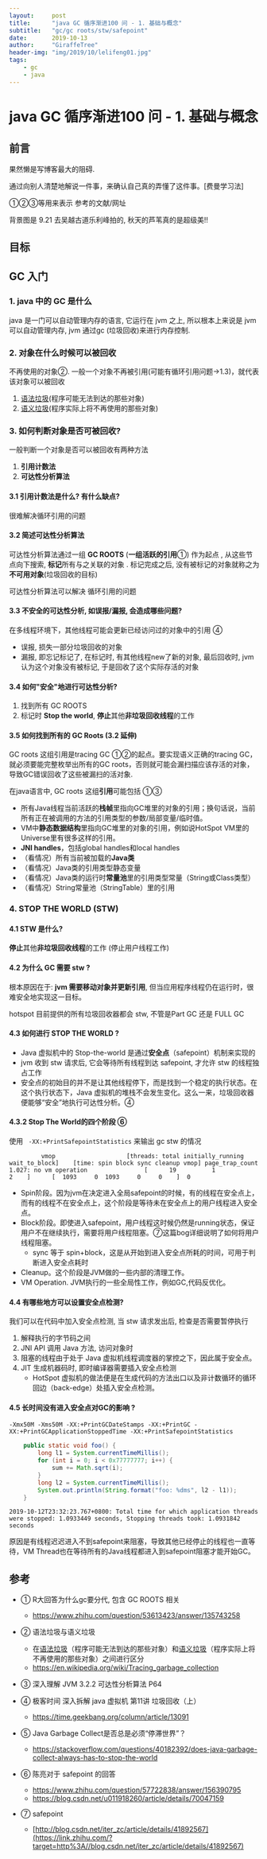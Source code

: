 ```yaml
---
layout:     post
title:      "java GC 循序渐进100 问 - 1. 基础与概念"
subtitle:   "gc/gc roots/stw/safepoint"
date:       2019-10-13
author:     "GiraffeTree"
header-img: "img/2019/10/lelifeng01.jpg"
tags:
    - gc
    - java
---
```



# java GC 循序渐进100 问 - 1. 基础与概念

## 前言

果然懒是写博客最大的阻碍. 

通过向别人清楚地解说一件事，来确认自己真的弄懂了这件事。[费曼学习法]

①②③等用来表示 参考的文献/网址

背景图是 9.21 去吴越古道乐利峰拍的, 秋天的芦苇真的是超级美!!

## 目标

## GC 入门

### 1. java 中的 GC 是什么

java 是一门可以自动管理内存的语言, 它运行在 jvm 之上, 所以根本上来说是 jvm 可以自动管理内存, jvm 通过gc (垃圾回收)来进行内存控制. 

### 2. 对象在什么时候可以被回收

不再使用的对象②. 一般一个对象不再被引用(可能有循环引用问题->1.3)，就代表该对象可以被回收

1. [语法垃圾](https://en.wikipedia.org/wiki/Syntactic_garbage)(程序可能无法到达的那些对象)
2. [语义垃圾](https://en.wikipedia.org/wiki/Semantic_garbage)(程序实际上将不再使用的那些对象)

### 3. 如何判断对象是否可被回收?

一般判断一个对象是否可以被回收有两种方法 

1. **引用计数法**
2. **可达性分析算法**

#### 3.1 引用计数法是什么? 有什么缺点?

很难解决循环引用的问题

#### 3.2 简述可达性分析算法

可达性分析算法通过一组 **GC ROOTS** (**一组活跃的引用**①) 作为起点 , 从这些节点向下搜索,  **标记**所有与之关联的对象 . 标记完成之后, 没有被标记的对象就称之为 **不可用对象**(垃圾回收的目标) 

可达性分析算法可以解决 循环引用的问题

#### 3.3 不安全的可达性分析, 如误报/漏报, 会造成哪些问题?

在多线程环境下，其他线程可能会更新已经访问过的对象中的引用 ④

- 误报, 损失一部分垃圾回收的对象
- 漏报, 即忘记标记了, 在标记时, 有其他线程new了新的对象, 最后回收时, jvm认为这个对象没有被标记, 于是回收了这个实际存活的对象

#### 3.4 如何"安全"地进行可达性分析?

1. 找到所有 GC ROOTS
2. 标记时 **Stop the world**, **停止**其他**非垃圾回收线程**的工作

#### 3.5 如何找到所有的 GC Roots (3.2 延伸)

GC roots 这组引用是tracing GC ①②的起点。要实现语义正确的tracing GC，就必须要能完整枚举出所有的GC roots，否则就可能会漏扫描应该存活的对象，导致GC错误回收了这些被漏扫的活对象. 

在java语言中, GC roots 这组**引用**可能包括 ①③

- 所有Java线程当前活跃的**栈帧**里指向GC堆里的对象的引用；换句话说，当前所有正在被调用的方法的引用类型的参数/局部变量/临时值。
- VM中**静态数据结构**里指向GC堆里的对象的引用，例如说HotSpot VM里的Universe里有很多这样的引用。
- **JNI handles**，包括global handles和local handles
- （看情况）所有当前被加载的**Java类**
- （看情况）Java类的引用类型静态变量
- （看情况）Java类的运行时**常量池**里的引用类型常量（String或Class类型）
- （看情况）String常量池（StringTable）里的引用

### 4. STOP THE WORLD (STW)

#### 4.1 STW 是什么?

**停止**其他**非垃圾回收线程**的工作 (停止用户线程工作)

#### 4.2 为什么 GC 需要 stw ?

根本原因在于: **jvm 需要移动对象并更新引用**, 但当应用程序线程仍在运行时，很难安全地实现这一目标。

hotspot 目前提供的所有垃圾回收器都会 stw, 不管是Part GC 还是 FULL GC

#### 4.3 如何进行  STOP THE WORLD ?

- Java 虚拟机中的 Stop-the-world 是通过**安全点**（safepoint）机制来实现的
- jvm 收到 stw 请求后, 它会等待所有线程到达 safepoint, 才允许 stw 的线程独占工作
- 安全点的初始目的并不是让其他线程停下，而是找到一个稳定的执行状态。在这个执行状态下，Java 虚拟机的堆栈不会发生变化。这么一来，垃圾回收器便能够“安全”地执行可达性分析。④

#### 4.3.2 Stop The World的四个阶段 ⑥

使用 ` -XX:+PrintSafepointStatistics` 来输出 gc stw 的情况 

```
         vmop                    [threads: total initially_running wait_to_block]    [time: spin block sync cleanup vmop] page_trap_count
1.027: no vm operation                [      19          1              2    ]      [  1093     0  1093     0     0    ]  0   
```

- Spin阶段。因为jvm在决定进入全局safepoint的时候，有的线程在安全点上，而有的线程不在安全点上，这个阶段是等待未在安全点上的用户线程进入安全点。
- Block阶段。即使进入safepoint，用户线程这时候仍然是running状态，保证用户不在继续执行，需要将用户线程阻塞。⑦这篇bog详细说明了如何将用户线程阻塞。
  - sync 等于 spin+block，这是从开始到进入安全点所耗的时间，可用于判断进入安全点耗时 
- Cleanup。这个阶段是JVM做的一些内部的清理工作。
- VM Operation. JVM执行的一些全局性工作，例如GC,代码反优化。



#### 4.4 有哪些地方可以设置安全点检测? 

我们可以在代码中加入安全点检测, 当 stw 请求发出后, 检查是否需要暂停执行

 1. 解释执行的字节码之间
  2. JNI API 调用 Java 方法, 访问对象时
  3. 阻塞的线程由于处于 Java 虚拟机线程调度器的掌控之下，因此属于安全点。
  4. JIT 生成机器码时, 即时编译器需要插入安全点检测
     - HotSpot 虚拟机的做法便是在生成代码的方法出口以及非计数循环的循环回边（back-edge）处插入安全点检测。

#### 4.5 长时间没有进入安全点对GC的影响 ?

`-Xmx50M -Xms50M -XX:+PrintGCDateStamps -XX:+PrintGC -XX:+PrintGCApplicationStoppedTime -XX:+PrintSafepointStatistics`

```java
    public static void foo() {
        long l1 = System.currentTimeMillis();
        for (int i = 0; i < 0x77777777; i++) {
            sum += Math.sqrt(i);
        }
        long l2 = System.currentTimeMillis();
        System.out.println(String.format("foo: %dms", l2 - l1));
    }
```

`2019-10-12T23:32:23.767+0800: Total time for which application threads were stopped: 1.0933449 seconds, Stopping threads took: 1.0931842 seconds`

原因是有线程迟迟进入不到safepoint来阻塞，导致其他已经停止的线程也一直等待，VM Thread也在等待所有的Java线程都进入到safepoint阻塞才能开始GC。




## 参考

- ① R大回答为什么gc要分代, 包含 GC ROOTS 相关
  
  - https://www.zhihu.com/question/53613423/answer/135743258
  
- ② 语法垃圾与语义垃圾
  - 在[语法垃圾](https://en.wikipedia.org/wiki/Syntactic_garbage)（程序可能无法到达的那些对象）和[语义垃圾](https://en.wikipedia.org/wiki/Semantic_garbage)（程序实际上将不再使用的那些对象）之间进行区分
  -  https://en.wikipedia.org/wiki/Tracing_garbage_collection
  
- ③ 深入理解 JVM 3.2.2 可达性分析算法 P64

- ④ 极客时间 深入拆解 java 虚拟机 第11讲 垃圾回收（上）
  
  - https://time.geekbang.org/column/article/13091
  
- ⑤ Java Garbage Collect是否总是必须“停滞世界”？
  
  - https://stackoverflow.com/questions/40182392/does-java-garbage-collect-always-has-to-stop-the-world
  
- ⑥ 陈亮对于 safepoint 的回答

  - https://www.zhihu.com/question/57722838/answer/156390795
  - https://blog.csdn.net/u011918260/article/details/70047159

- ⑦ safepoint
  
  -  [http://blog.csdn.net/iter_zc/article/details/41892567](https://link.zhihu.com/?target=http%3A//blog.csdn.net/iter_zc/article/details/41892567) 

  

